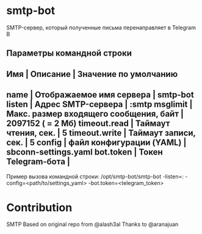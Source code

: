 smtp-bot
========================
SMTP-сервер, который полученные письма перенаправляет в Telegram
В 

Параметры командной строки 
------------------------------------------------------------------------------------
Имя           | Описание                                | Значение по умолчанию
------------------------------------------------------------------------------------
name          | Отображаемое имя сервера                | smtp-bot
listen        | Адрес SMTP-сервера                      | :smtp
msglimit      | Макс. размер входящего сообщения, байт  | 2097152 ( = 2 Мб)
timeout.read  | Таймаут чтения, сек.                    | 5
timeout.write | Таймаут записи, сек.                    | 5
config        | файл конфигурации (YAML)                | sbconn-settings.yaml
bot.token     | Токен Telegram-бота                     |
------------------------------------------------------------------------------------

Пример вызова командной строки:
/opt/smtp-bot/smtp-bot -listen=:<port> -config=<path/to/settings_yaml> -bot.token=<telegram_token>

Contribution
============
SMTP Based on original repo from @alash3al
Thanks to @aranajuan


